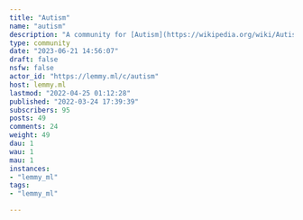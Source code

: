 ```yaml
---
title: "Autism" 
name: "autism"
description: "A community for [Autism](https://wikipedia.org/wiki/Autism).## Rules1. Posts should be relevant to Autism.## Resources* [Autistic Self Advocacy Network](https://autisticadvocacy.org/about-asan/about-autism/)* [National Autistic Society](https://autism.org.uk/)"
type: community
date: "2023-06-21 14:56:07"
draft: false
nsfw: false
actor_id: "https://lemmy.ml/c/autism"
host: lemmy.ml
lastmod: "2022-04-25 01:12:28"
published: "2022-03-24 17:39:39"
subscribers: 95
posts: 49
comments: 24
weight: 49
dau: 1
wau: 1
mau: 1
instances:
- "lemmy_ml"
tags: 
- "lemmy_ml"

---
```

